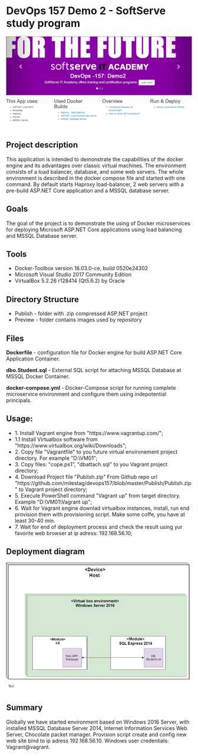 <h1>DevOps 157 Demo 2  - SoftServe study program</h1>
<hline>
<div align="center"><img src="https://github.com/milestag/devops157-Demo2/blob/master/title.jpg?raw=true"></div>
<h2>Project description</h2>
This application is intended to demonstrate the capabilities of the docker engine and its advantages over classic virtual machines.
The environment consists of a load balancer, database, and some web servers. The whole environment is described in the docker compose file and started with one command.
By default starts Haproxy load-balancer, 2 web servers with a pre-build ASP.NET Core application and a MSSQL database server.
<hline>
<h2>Goals</h2>
The goal of the project is to demonstrate the using of Docker microservices for deploying Microsoft ASP.NET Core applications using load balancing and MSSQL Database server.
  <hline>
<h2>Tools</h2>
    <ul>
      <li>Docker-Toolbox version 18.03.0-ce, build 0520e24302</li>
      <li>Microsoft Visual Studio 2017 Community Edition</li>
      <li>VirtualBox 5.2.26 r128414 (Qt5.6.2) by Oracle</li>
      </ul>
      <hline>
<h2>Directory Structure</h2>
 <ul>
 <li>Publish - folder with .zip compressed ASP.NET project</li>
 <li>Preview - folder contains images used by repository</li>
 </ul> 
<h2>Files</h2>
<p><strong>Dockerfile</strong> - configuration file for Docker engine for build ASP.NET Core Application Container.</p>
<p><strong>dbo.Student.sql</strong> - External SQL script for attaching MSSQL Database at MSSQL Docker Container.</p>
<p><strong>docker-compose.yml</strong> - Docker-Compose script for running complete microservice environment and configure them using indepotential principals.</p>
<hline>
<h2>Usage:</h2>
<ul>
  
  <li>1. Install Vagrant engine from "https://www.vagrantup.com/";</li>
  <li>1.1 Install Virtualbox software from "https://www.virtualbox.org/wiki/Downloads";
  <li>2. Copy file "Vagrantfile" to you future virtual environement project directory. For example "D:\VM01";</li>
  <li>3. Copy files: "cope.ps1", "dbattach.sql"	to you Vagrant project directory;</li>
  <li>4. Download Project file "Publish.zip" From Github repo url "https://github.com/milestag/devops157/blob/master/Publish/Publish.zip" to Vagrant project directory;</li>
  <li>5. Execute PowerShell command "Vagrant up" from target directory. Example "D:\VM01\Vagrant up";</li>
  <li>6. Wait for Vagrant engine downlad virtualbox instances, install, run end provision them with provisioning script. Make some  coffe, you have at least 30-40 min.</li>
  <li>7. Wait for end of deployment process and check the result using yur favorite web browser at ip adress: 192.168.56.10;</li>
  </ul>
<hline>
<h2>Deployment diagram</h2>
<div align="center"><img src="https://github.com/milestag/devops157/blob/master/Preview/Diagram.jpg?raw=true"></div>
<hline>
<h2>Summary</h2>
Globally we have started environment based on Windows 2016 Server, with installed MSSQL Database Server 2014, Internet Information Services Web Server, Chocolate packet manager. Provision script create and config new web site bind to ip adress 192.168.56.10. Windows user credentials: Vagrant@vagrant.
  
